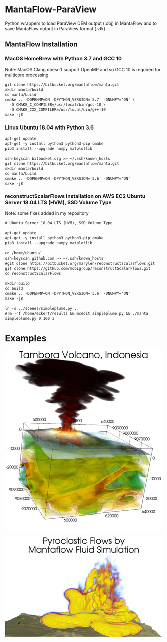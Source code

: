 # MantaFlow-ParaView

Python wrappers to load ParaView DEM output (.obj) in MantaFlow and to save MantaFlow output in ParaView format (.vtk)

## MantaFlow Installation

### MacOS HomeBrew with Python 3.7 and GCC 10

Note: MacOS Clang doesn't support OpenMP and so GCC 10 is required for multicore processing.

```
git clone https://bitbucket.org/mantaflow/manta.git
mkdir manta/build
cd manta/build
cmake .. -DOPENMP=ON -DPYTHON_VERSION='3.7' -DNUMPY='ON' \
  -D CMAKE_C_COMPILER=/usr/local/bin/gcc-10 \
  -D CMAKE_CXX_COMPILER=/usr/local/bin/g++-10
make -j8
```

### Linux Ubuntu 18.04 with Python 3.6

```
apt-get update
apt-get -y install python3 python3-pip cmake
pip3 install --upgrade numpy matplotlib

ssh-keyscan bitbucket.org >> ~/.ssh/known_hosts
git clone https://bitbucket.org/mantaflow/manta.git
mkdir manta/build
cd manta/build
cmake .. -DOPENMP=ON -DPYTHON_VERSION='3.6' -DNUMPY='ON'
make -j8
```

### reconstructScalarFlows Installation on AWS EC2 Ubuntu Server 18.04 LTS (HVM), SSD Volume Type

Note: some fixes added in my repository

```
# Ubuntu Server 18.04 LTS (HVM), SSD Volume Type

apt-get update
apt-get -y install python3 python3-pip cmake
pip3 install --upgrade numpy matplotlib

cd /home/ubuntu/
ssh-keyscan github.com >> ~/.ssh/known_hosts
#git clone https://bitbucket.org/marylen/reconstructscalarflows.git
git clone https://github.com/mobigroup/reconstructScalarFlows.git
cd reconstructScalarFlows

mkdir build
cd build
cmake .. -DOPENMP=ON -DPYTHON_VERSION='3.6' -DNUMPY='ON'
make -j8

ln -s ../scenes/simpleplume.py .
#rm -rf /home/eckert/results && mcedit simpleplume.py && ./manta simpleplume.py 0 100 1
```

# Examples

![Tambora Volcano Plume Simulation](Tambora%20Volcano%20Plume%20Simulation.png)

![Pyroclastic Flow Model](plume_adaptDt/plume_adaptDt.jpeg)
